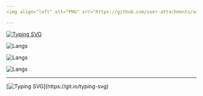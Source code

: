 ```yaml
---
<img align="left" alt="PNG" src="https://github.com/user-attachments/assets/889e5cbd-63b4-4667-96cc-cb0a89cf9bdf" width="250px" margin="1000px"/>

---
```


 [![Typing SVG](https://readme-typing-svg.herokuapp.com?font=DotGothic16&size=24&duration=50&pause=250&color=00b3ff&random=false&width=435&lines=3+e+y+k+a)](https://git.io/typing-svg)


![Langs](https://img.shields.io/badge/-Py%20-%230079C1?style=for-the-badge&color=e6e6e6&logo=googlegemini&logoColor=00b3ff)

![Langs](https://img.shields.io/badge/-Go%20-%230079C1?style=for-the-badge&color=e6e6e6&logo=googlegemini&logoColor=00b3ff)

![Langs](https://img.shields.io/badge/-C%23-%230079C1?style=for-the-badge&color=e6e6e6&logo=googlegemini&logoColor=00b3ff)

---
[![Typing SVG](https://readme-typing-svg.herokuapp.com?font=Fira+Code&size=1&pause=1000&color=36BCF700&random=false&width=1&height=1&lines=.)](https://git.io/typing-svg)
